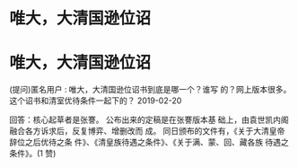 # 唯大，大清国逊位诏

# 唯大，大清国逊位诏

(提问)匿名用户 : 唯大，大清国逊位诏书到底是哪一个？谁写 的？网上版本很多。这个诏书和清室优待条件一起下的？ 2019-02-20

回答：核心起草者是张謇。 公布出来的定稿是在张謇版本基 础上，由袁世凯内阁融合各方诉求后，反复博弈、增删改而 成。 同日颁布的文件有，《关于大清皇帝辞位之后优待之条 件》、《清皇族待遇之条件》、《关于满、蒙、回、藏各族 待遇之条件》。(1 赞)